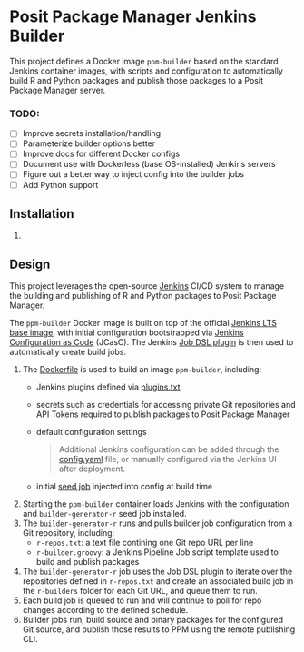 # Posit Package Manager Jenkins Builder

This project defines a Docker image `ppm-builder` based on the standard Jenkins container images, with scripts and configuration to automatically build R and Python packages and publish those packages to a Posit Package Manager server.

### TODO:
- [ ] Improve secrets installation/handling
- [ ] Parameterize builder options better
- [ ] Improve docs for different Docker configs
- [ ] Document use with Dockerless (base OS-installed) Jenkins servers
- [ ] Figure out a better way to inject config into the builder jobs
- [ ] Add Python support

## Installation
1.

## Design

This project leverages the open-source [Jenkins](https://www.jenkins.io/) CI/CD system to manage the building and publishing of R and Python packages to Posit Package Manager.

The `ppm-builder` Docker image is built on top of the official [Jenkins LTS base image](https://hub.docker.com/r/jenkins/jenkins), with initial configuration bootstrapped via [Jenkins Configuration as Code](https://www.jenkins.io/projects/jcasc/) (JCasC).  The Jenkins [Job DSL plugin](https://plugins.jenkins.io/job-dsl/) is then used to automatically create build jobs.

1. The [Dockerfile](Dockerfile) is used to build an image `ppm-builder`, including:
    - Jenkins plugins defined via [plugins.txt](plugins.txt)
    - secrets such as credentials for accessing private Git repositories and API Tokens required to publish packages to Posit Package Manager
    - default configuration settings

        > Additional Jenkins configuration can be added through the [config.yaml](config.yaml) file, or manually configured via the Jenkins UI after deployment.
    - initial [seed job](builder-generator-r.groovy) injected into config at build time
1. Starting the `ppm-builder` container loads Jenkins with the configuration and `builder-generator-r` seed job installed.
1. The `builder-generator-r` runs and pulls builder job configuration from a Git repository, including:
    - `r-repos.txt`: a text file contining one Git repo URL per line
    - `r-builder.groovy`: a Jenkins Pipeline Job script template used to build and publish packages
1. The `builder-generator-r` job uses the Job DSL plugin to iterate over the repositories defined in `r-repos.txt` and create an associated build job in the `r-builders` folder for each Git URL, and queue them to run.
1. Each build job is queued to run and will continue to poll for repo changes according to the defined schedule.
1. Builder jobs run, build source and binary packages for the configured Git source, and publish those results to PPM using the remote publishing CLI.

